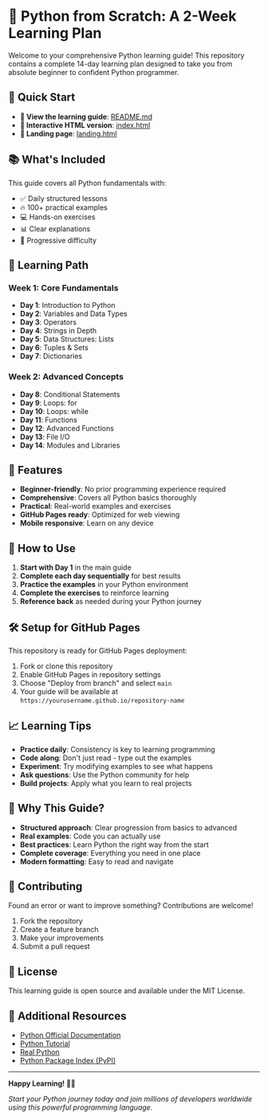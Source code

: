 # 🐍 Python from Scratch: A 2-Week Learning Plan

Welcome to your comprehensive Python learning guide! This repository contains a complete 14-day learning plan designed to take you from absolute beginner to confident Python programmer.

## 🚀 Quick Start

- **📖 View the learning guide**: [README.md](README.md)
- **🎨 Interactive HTML version**: [index.html](index.html)
- **🌟 Landing page**: [landing.html](landing.html)

## 📚 What's Included

This guide covers all Python fundamentals with:
- ✅ Daily structured lessons
- 🔥 100+ practical examples
- 💻 Hands-on exercises
- 📊 Clear explanations
- 🎯 Progressive difficulty

## 📅 Learning Path

### Week 1: Core Fundamentals
- **Day 1**: Introduction to Python
- **Day 2**: Variables and Data Types
- **Day 3**: Operators
- **Day 4**: Strings in Depth
- **Day 5**: Data Structures: Lists
- **Day 6**: Tuples & Sets
- **Day 7**: Dictionaries

### Week 2: Advanced Concepts
- **Day 8**: Conditional Statements
- **Day 9**: Loops: for
- **Day 10**: Loops: while
- **Day 11**: Functions
- **Day 12**: Advanced Functions
- **Day 13**: File I/O
- **Day 14**: Modules and Libraries

## 🎯 Features

- **Beginner-friendly**: No prior programming experience required
- **Comprehensive**: Covers all Python basics thoroughly
- **Practical**: Real-world examples and exercises
- **GitHub Pages ready**: Optimized for web viewing
- **Mobile responsive**: Learn on any device

## 📱 How to Use

1. **Start with Day 1** in the main guide
2. **Complete each day sequentially** for best results
3. **Practice the examples** in your Python environment
4. **Complete the exercises** to reinforce learning
5. **Reference back** as needed during your Python journey

## 🛠️ Setup for GitHub Pages

This repository is ready for GitHub Pages deployment:

1. Fork or clone this repository
2. Enable GitHub Pages in repository settings
3. Choose "Deploy from branch" and select `main`
4. Your guide will be available at `https://yourusername.github.io/repository-name`

## 📈 Learning Tips

- **Practice daily**: Consistency is key to learning programming
- **Code along**: Don't just read - type out the examples
- **Experiment**: Try modifying examples to see what happens
- **Ask questions**: Use the Python community for help
- **Build projects**: Apply what you learn to real projects

## 🌟 Why This Guide?

- **Structured approach**: Clear progression from basics to advanced
- **Real examples**: Code you can actually use
- **Best practices**: Learn Python the right way from the start
- **Complete coverage**: Everything you need in one place
- **Modern formatting**: Easy to read and navigate

## 🤝 Contributing

Found an error or want to improve something? Contributions are welcome!

1. Fork the repository
2. Create a feature branch
3. Make your improvements
4. Submit a pull request

## 📄 License

This learning guide is open source and available under the MIT License.

## 🔗 Additional Resources

- [Python Official Documentation](https://docs.python.org/)
- [Python Tutorial](https://docs.python.org/3/tutorial/)
- [Real Python](https://realpython.com/)
- [Python Package Index (PyPI)](https://pypi.org/)

---

**Happy Learning! 🐍✨**

*Start your Python journey today and join millions of developers worldwide using this powerful programming language.*
